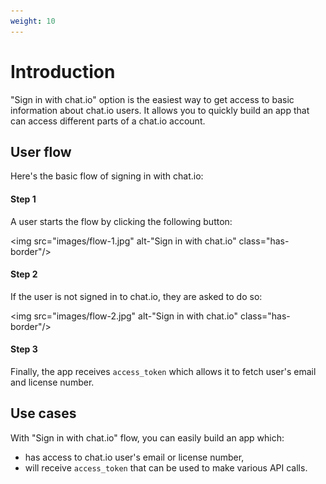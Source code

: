 ```yaml
---
weight: 10
---
```


# Introduction

"Sign in with chat.io" option is the easiest way to get access to basic information about chat.io users. It allows you to quickly build an app that can access different parts of a chat.io account.

## User flow

Here's the basic flow of signing in with chat.io:

#### Step 1

A user starts the flow by clicking the following button:

<img src="images/flow-1.jpg" alt-"Sign in with chat.io" class="has-border"/>

#### Step 2

If the user is not signed in to chat.io, they are asked to do so:

<img src="images/flow-2.jpg" alt-"Sign in with chat.io" class="has-border"/>

#### Step 3

Finally, the app receives `access_token` which allows it to fetch user's email and license number.

## Use cases

With "Sign in with chat.io" flow, you can easily build an app which:

* has access to chat.io user's email or license number,
* will receive `access_token` that can be used to make various API calls.
